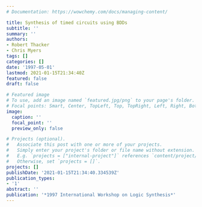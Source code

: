 ```yaml
---
# Documentation: https://wowchemy.com/docs/managing-content/

title: Synthesis of timed circuits using BDDs
subtitle: ''
summary: ''
authors:
- Robert Thacker
- Chris Myers
tags: []
categories: []
date: '1997-05-01'
lastmod: 2021-01-15T21:34:40Z
featured: false
draft: false

# Featured image
# To use, add an image named `featured.jpg/png` to your page's folder.
# Focal points: Smart, Center, TopLeft, Top, TopRight, Left, Right, BottomLeft, Bottom, BottomRight.
image:
  caption: ''
  focal_point: ''
  preview_only: false

# Projects (optional).
#   Associate this post with one or more of your projects.
#   Simply enter your project's folder or file name without extension.
#   E.g. `projects = ["internal-project"]` references `content/project/deep-learning/index.md`.
#   Otherwise, set `projects = []`.
projects: []
publishDate: '2021-01-15T21:34:40.334539Z'
publication_types:
- '1'
abstract: ''
publication: '*1997 International Workshop on Logic Synthesis*'
---
```

